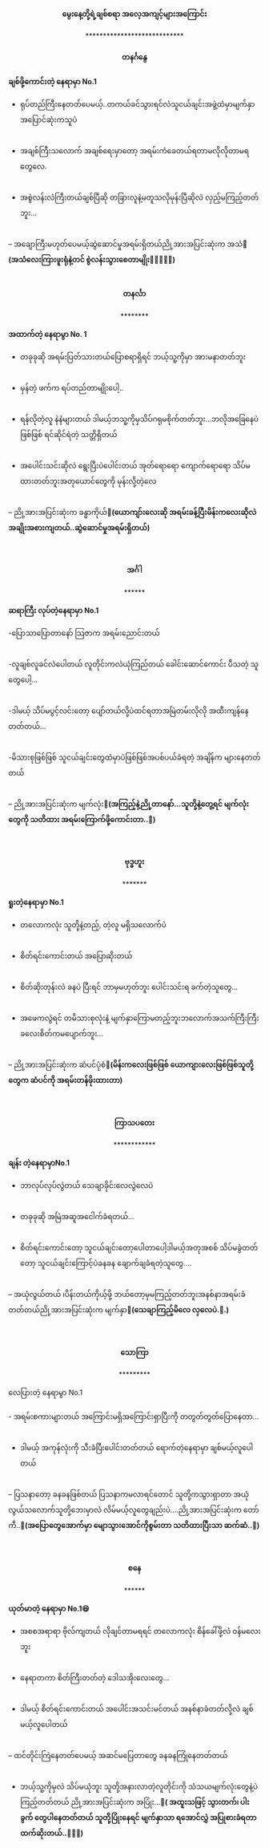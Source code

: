 <h4 style="text-align:center">မွေးနေ့တို့ရဲ့ချစ်စရာ အလေ့အကျင့်များအကြောင်း</h4>
<p style="text-align:center">****************************</p>
<h4 style="text-align:center">တနင်္ဂနွေ</h4>
<strong>ချစ်ဖို့ကောင်းတဲ့ နေရာမှာ No.1</strong><br>

- ရုပ်တည်ကြီးနေတတ်ပေမယ့်..တကယ်ခင်သွားရင်လဲသူငယ်ချင်းအဖွဲ့ထဲမှာမျက်နှာအပြောင်ဆုံးကသူပဲ<br><br>

- အချစ်ကြီးသလောက် အချစ်ရေးမှာတော့ အရမ်းကံခေတယ်ရတာမလိုလိုတာမရတွေလေ.<br><br>

- အစွဲလန်းလဲကြီးတယ်ချစ်ပြီဆို တခြားလူနဲ့မတူသလိုမုန်းပြီဆိုလဲ လှည့်မကြည့်တတ်ဘူး…<br><br>

– အချောကြီးမဟုတ်ပေမယ့်ဆွဲဆောင်မှုအရမ်းရှိတယ်ညို့အားအပြင်းဆုံးက အသံ💙
<strong>(အသံလေးကြားဖူးရုံနဲ့တင် စွဲလန်းသွားစေတာမျိုး🙉🙆‍♂🙆‍♀)</strong>
<br><br>

<h4 style="text-align:center">တနင်္လာ</h4>
<p style="text-align:center">********</p>
<strong>အထာက်တဲ့ နေရာမွာ No. 1</strong><br>

- တခုခုဆို အရမ်းပြတ်သားတယ်ပြောစရာရှိရင် ဘယ့်သူ့ကိုမှာ အားမနာတတ်ဘူး<br><br>

- မှန်တဲ့ ဖက်က ရပ်တည်တာမျိုးပေါ့..<br><br>

- ရန်လိုတဲ့လူ နဲနဲများတယ် ဒါမယ့်ဘသူ့ကိုမှသိပ်ဂရုမစိုက်တတ်ဘူး…ဘလိုအခြေနေပဲဖြစ်ဖြစ် ရင်ဆိုင်ရဲတဲ့ သတ္တိရှိတယ်<br><br>

- အပေါင်းသင်းဆိုလဲ ရွေးပြီးပဲပေါင်းတယ် အုတ်ရောရော ကျောက်ရောရော သိပ်မထားတတ်ဘူးအတုယောင်တွေကို မုန်းလို့တဲ့လေ<br><br>

– ညို့အားအပြင်းဆုံးက ခန္ဓာကိုယ်💙<strong>(ယောကျာ်းလေးဆို အရမ်းခန့်ပြီးမိန်းကလေးဆိုလဲ အချိုးအစားကျတယ်..ဆွဲဆောင်မှုအရမ်းရှိတယ်)</strong><br><br>
<br>

<h4 style="text-align:center">အင်္ဂါ</h4>
<p style="text-align:center">******</p>
<strong>ဆရာကြီး လုပ်တဲ့နေရာမှာ No.1</strong><br>

-ပြောသာပြောတာနော် သြဇာက အရမ်းညောင်းတယ်<br><br>

-လူချစ်လူခင်လဲပေါတယ် လူတိုင်းကလဲယုံကြည်တယ် ခေါင်းဆောင်ကောင်း ပီသတဲ့ သူတွေပေါ့…<br><br>

-ဒါမယ့် သိပ်မပွင့်လင်းတော့ ပျော်တယ်လို့ပဲထင်ရတာအမြဲတမ်းလိုလို အထီးကျန်နေတတ်တယ်…<br><br>

-မိသားစုဖြစ်ဖြစ် သူငယ်ချင်းတွေထဲမှာပဲဖြစ်ဖြစ်အပစ်ပယ်ခံရတဲ့ အချိန်က များနေတတ်တယ်<br><br>

– ညို့အားအပြင်းဆုံးက မျက်လုံး💙<strong>(အကြည့်နဲ့ညို့တာနော်…သူတို့နဲ့တွေ့ရင် မျက်လုံးတွေကို သတိထား အရမ်းကြောက်ဖို့ကောင်းတာ..🙈)</strong><br><br>
<br>

<h4 style="text-align:center">ဗုဒ္ဓဟူး</h4>
<p style="text-align:center">*******</p>
<strong>ရူးတဲ့နေရာမှာ No.1</strong><br>

- တလောကလုံး သူတို့နဲ့တည့်, တဲ့လူ မရှိသလောက်ပဲ<br><br>

- စိတ်ရင်းကောင်းတယ် အပြောဆိုးတယ်<br><br>

- စိတ်ဆိုးတုန်းလဲ ခနပဲ ပြီးရင် ဘာမှမဟုတ်ဘူး ပေါင်းသင်းရ ခက်တဲ့သူတွေ…<br><br>

- အဖေကလွဲရင် တမိသားစုလုံးနဲ့ မျက်နှာကြောမတည့်ဘူးဘလောက်အသက်ကြီးကြီး ခလေးစိတ်ကမပျောက်ဘူး…<br><br>

– ညို့အားအပြင်းဆုံးက ဆံပင်ပုံစံ💙<strong>(မိန်းကလေးဖြစ်ဖြစ် ယောကျားလေးဖြစ်ဖြစ်သူတို့တွေက ဆံပင်ကို အရမ်းတန်ဖိုးထားတာ)</strong><br><br>
<br>

<h4 style="text-align:center">ကြာသပတေး</h4>
<p style="text-align:center">************</p>
<strong>ချန်း တဲ့နေရာမှာNo.1</strong><br>

- ဘာလုပ်လုပ်လွဲတယ် သေချာခိုင်းလေလွဲလေပဲ<br><br>

- တခုခုဆို အမြဲအဆူအငေါက်ခံရတယ်…<br><br>

- စိတ်ရင်းကောင်းတော့ သူငယ်ချင်းတော့ပေါတာပေါ့ဒါမယ့်အတုအစစ် သိပ်မခွဲတတ်တော့ သူငယ်ချင်းကြောင့်ပဲခနခန ချောက်ချခံရတဲ့သူတွေ….<br><br>

– အယုံလွယ်တယ် ၊ပိန်းတယ်ကိုယ့်ဖို့ ဘယ်တော့မှမကြည့်တတ်ဘူးအနစ်နာအရမ်းခံတတ်တယ်ညို့အားအပြင်းဆုံးက မျက်နှာ💙<strong>(သေချာကြည့်မိလေ လှလေပဲ.🙈.)</strong><br><br>
<br>


<h4 style="text-align:center">သောကြာ</h4>
<p style="text-align:center">*********</p>
<strong></strong>လေပြားတဲ့ နေရာမွာ No.1<br><br>
- အရမ်းစကားများတယ် အကြောင်းမရှိအကြောင်းရှာပြီးကို တတွတ်တွတ်ပြောနေတာ…<br><br>

- ဒါမယ့် အကုန်လုံးကို သီးခံပြီးပေါင်းတတ်တယ် ရောက်တဲ့နေရာမှာ ချစ်မယ့်လူပေါတယ်<br><br>

– ပြသနာတော့ ခနခနဖြစ်တယ် ပြသနာကမလာရင်တောင် သူတို့ကသွားရှာတာ အယုံလွယ်သလောက်သူတို့ဘေးမှာလဲ လိမ်မယ့်လူတွေချည်းပဲ….ညို့အားအပြင်းဆုံးက တော်ကီ..💙<strong>(အပြောတွေအောက်မှာ မျောသွားအောင်ကိုစွမ်းတာ သတိထားပြီးသာ ဆက်ဆံ..🙈)</strong><br><br>
<br>


<h4 style="text-align:center">စနေ</h4>
<p style="text-align:center">******</p>
<strong>ယုတ်မာတဲ့ နေရာမှာ No.1😆</strong><br>

- အစစအရာရာ ဗိုလ်ကျတယ် လိုချင်တာမရရင် တလောကလုံး စိန်ခေါ်ဖို့လဲ ဝန်မလေးဘူး<br><br>

- နေရာတကာ စိတ်ကြီးတတ်တဲ့ ဒေါသအိုးလေးတွေ...<br><br>

- ဒါမယ့် စိတ်ရင်းကောင်းတယ် အပေါင်းအသင်းမင်တယ် အနစ်နာခံတတ်လို့လဲ ချစ်မယ့်လူပေါတယ်<br><br>

– ထင်တိုင်းကြဲနေတတ်ပေမယ့် အဆင်မပြေတာတွေ ခနခနကြုံနေတတ်တယ်<br><br>

- ဘယ့်သူ့ကိုမှလဲ သိပ်မယုံဘူး သူတို့အနားလာတဲ့လူတိုင်းကို သံသယမျက်လုံးတွေနဲ့ပဲ ကြည့်တတ်တယ် ညို့အားအပြင်းဆုံးက အပြုံး…💙<strong>( အထူးသဖြင့် သွားတက်၊ ပါးခွက် တွေပါနေတတ်တယ် သူတို့ပြုံးနေရင် မျက်နှာသာ ရအောင်လွှဲ အပြုစားခံရတာထက်ဆိုးတယ်..🥴🥴🥴)</strong>
